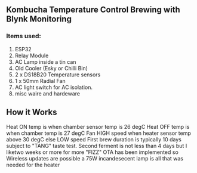 ## Kombucha Temperature Control Brewing with Blynk Monitoring
###  

### Items used:
  1.  ESP32
  2.  Relay Module
  3.  AC Lamp inside a tin can
  4.  Old Cooler (Esky or Chilli Bin)
  5.  2 x DS18B20 Temperature sensors
  6.  1 x 50mm Radial Fan
  7.  AC light switch for AC isolation.
  8.  misc waire and hardeware

## How it Works
Heat ON temp is when chamber sensor temp is 26 degC
Heat OFF temp is when chamber temp is 27 degC
Fan HIGH speed when heater sensor temp above 30 degC else LOW speed
First brew duration is typically 10 days subject to "TANG" taste test.
Second ferment is not less than 4 days but I liketwo weeks or more for more "FIZZ"
OTA has been implemented so Wireless updates are possible
a 75W incandesecent lamp is all that was needed for the heater

